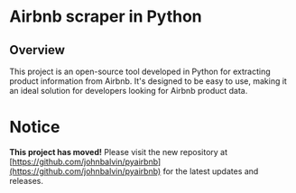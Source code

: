 # Airbnb scraper in Python

## Overview
This project is an open-source tool developed in Python for extracting product information from Airbnb. It's designed to be easy to use, making it an ideal solution for developers looking for Airbnb product data.

# Notice
**This project has moved!** Please visit the new repository at [https://github.com/johnbalvin/pyairbnb](https://github.com/johnbalvin/pyairbnb) for the latest updates and releases.
